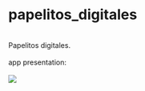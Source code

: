 # papelitos_digitales

<br>
Papelitos digitales.
<br><br>
app presentation:
<br><br>
<img src="https://media.giphy.com/media/v1.Y2lkPTc5MGI3NjExYjI1YThjODc1MDYzY2Q2ZGY0MjE5NGEzNTQ2MjExZmY5ZmQ2NDFmNCZlcD12MV9pbnRlcm5hbF9naWZzX2dpZklkJmN0PWc/MlxMZhb27Qiqy69Q8O/giphy.gif" />

